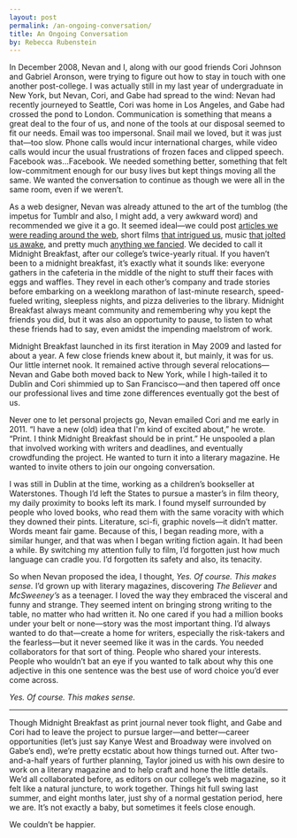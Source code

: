 ```yaml
---
layout: post
permalink: /an-ongoing-conversation/
title: An Ongoing Conversation
by: Rebecca Rubenstein
---
```


In December 2008, Nevan and I, along with our good friends Cori Johnson and Gabriel Aronson, were trying to figure out how to stay in touch with one another post-college. I was actually still in my last year of undergraduate in New York, but Nevan, Cori, and Gabe had spread to the wind: Nevan had recently journeyed to Seattle, Cori was home in Los Angeles, and Gabe had crossed the pond to London. Communication is something that means a great deal to the four of us, and none of the tools at our disposal seemed to fit our needs. Email was too impersonal. Snail mail we loved, but it was just that—too slow. Phone calls would incur international charges, while video calls would incur the usual frustrations of frozen faces and clipped speech. Facebook was…Facebook. We needed something better, something that felt low-commitment enough for our busy lives but kept things moving all the same. We wanted the conversation to continue as though we were all in the same room, even if we weren’t. 

As a web designer, Nevan was already attuned to the art of the tumblog (the impetus for Tumblr and also, I might add, a very awkward word) and recommended we give it a go. It seemed ideal—we could post [articles we were reading around the web](http://www.wired.com/culture/education/magazine/17-09/st_sinmaps), short films [that intrigued us](http://www.youtube.com/watch?v=ZW2qxFkcLM0), music [that jolted us awake](http://www.youtube.com/watch?v=e_TIOfUEudo), and pretty much [anything we fancied](http://www.mediaite.com/online/media-muggles-harry-potter/). We decided to call it Midnight Breakfast, after our college’s twice-yearly ritual. If you haven’t been to a midnight breakfast, it’s exactly what it sounds like: everyone gathers in the cafeteria in the middle of the night to stuff their faces with eggs and waffles. They revel in each other’s company and trade stories before embarking on a weeklong marathon of last-minute research, speed-fueled writing, sleepless nights, and pizza deliveries to the library. Midnight Breakfast always meant community and remembering why you kept the friends you did, but it was also an opportunity to pause, to listen to what these friends had to say, even amidst the impending maelstrom of work.

Midnight Breakfast launched in its first iteration in May 2009 and lasted for about a year. A few close friends knew about it, but mainly, it was for us. Our little internet nook. It remained active through several relocations—Nevan and Gabe both moved back to New York, while I high-tailed it to Dublin and Cori shimmied up to San Francisco—and then tapered off once our professional lives and time zone differences eventually got the best of us. 

Never one to let personal projects go, Nevan emailed Cori and me early in 2011. “I have a new (old) idea that I'm kind of excited about,” he wrote. “Print. I think Midnight Breakfast should be in print.” He unspooled a plan that involved working with writers and deadlines, and eventually crowdfunding the project. He wanted to turn it into a literary magazine. He wanted to invite others to join our ongoing conversation.

I was still in Dublin at the time, working as a children’s bookseller at Waterstones. Though I’d left the States to pursue a master’s in film theory, my daily proximity to books left its mark. I found myself surrounded by people who loved books, who read them with the same voracity with which they downed their pints. Literature, sci-fi, graphic novels—it didn’t matter. Words meant fair game. Because of this, I began reading more, with a similar hunger, and that was when I began writing fiction again. It had been a while. By switching my attention fully to film, I’d forgotten just how much language can cradle you. I’d forgotten its safety and also, its tenacity. 

So when Nevan proposed the idea, I thought, *Yes. Of course. This makes sense.* I’d grown up with literary magazines, discovering <cite>The Believer</cite> and <cite>McSweeney’s</cite> as a teenager. I loved the way they embraced the visceral and funny and strange. They seemed intent on bringing strong writing to the table, no matter who had written it. No one cared if you had a million books under your belt or none—story was the most important thing. I’d always wanted to do that—create a home for writers, especially the risk-takers and the fearless—but it never seemed like it was in the cards. You needed collaborators for that sort of thing. People who shared your interests. People who wouldn’t bat an eye if you wanted to talk about why this one adjective in this one sentence was the best use of word choice you’d ever come across.

*Yes. Of course. This makes sense.*

***

Though Midnight Breakfast as print journal never took flight, and Gabe and Cori had to leave the project to pursue larger—and better—career opportunities (let’s just say Kanye West and Broadway were involved on Gabe’s end), we’re pretty ecstatic about how things turned out. After two-and-a-half years of further planning, Taylor joined us with his own desire to work on a literary magazine and to help craft and hone the little details. We’d all collaborated before, as editors on our college’s web magazine, so it felt like a natural juncture, to work together. Things hit full swing last summer, and eight months later, just shy of a normal gestation period, here we are. It’s not exactly a baby, but sometimes it feels close enough.

We couldn’t be happier.